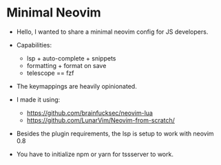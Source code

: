 
# Minimal Neovim

- Hello, I wanted to share a minimal neovim config for JS developers.

- Capabilities:
  - lsp + auto-complete + snippets
  - formatting + format on save
  - telescope == fzf

- The keymappings are heavily opinionated.
- I made it using:
  - <https://github.com/brainfucksec/neovim-lua>
  - <https://github.com/LunarVim/Neovim-from-scratch/>

- Besides the plugin requirements, the lsp is setup to work with neovim 0.8
- You have to initialize npm or yarn for tssserver to work.
